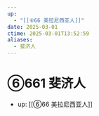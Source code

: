 ```yaml
---
up:
  - "[[⑥66 美拉尼西亚人]]"
date: 2025-03-01
ctime: 2025-03-01T13:52:59
aliases:
  - 斐济人
---
```


# ⑥661 斐济人

- up: [[⑥66 美拉尼西亚人]]
